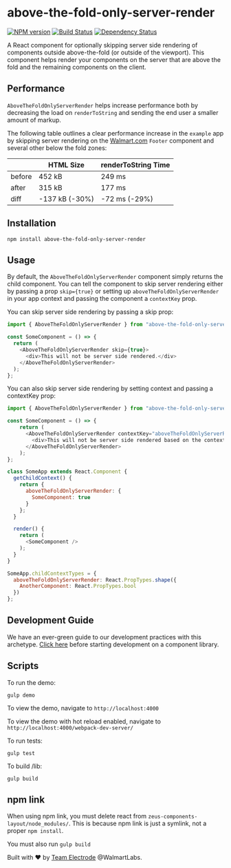 # above-the-fold-only-server-render

[![NPM version][npm-image]][npm-url] [![Build Status][travis-image]][travis-url] [![Dependency Status][daviddm-image]][daviddm-url]

A React component for optionally skipping server side rendering of components outside above-the-fold (or outside of the viewport). This component helps render your components on the server that are above the fold and the remaining components on the client.

## Performance

`AboveTheFoldOnlyServerRender` helps increase performance both by decreasing the load on `renderToString` and sending the end user a smaller amount of markup.

The following table outlines a clear performance increase in the `example` app by skipping server rendering on the [Walmart.com](https://www.walmart.com/) `Footer` component and several other below the fold zones:

|          | HTML Size      | renderToString Time |
| -------- | -------------- | ------------------- |
| before   | 452 kB         | 249 ms              |
| after    | 315 kB         | 177 ms              |
| diff     | -137 kB (-30%) | -72 ms (-29%)       |

## Installation

```
npm install above-the-fold-only-server-render
```

## Usage

By default, the `AboveTheFoldOnlyServerRender` component simply returns the child component. You can tell the component to skip server rendering either by passing a prop `skip={true}` or setting up
`aboveTheFoldOnlyServerRender` in your app context and passing the component a `contextKey` prop.

You can skip server side rendering by passing a skip prop:

```js
import { AboveTheFoldOnlyServerRender } from "above-the-fold-only-server-render";

const SomeComponent = () => {
  return (
    <AboveTheFoldOnlyServerRender skip={true}>
      <div>This will not be server side rendered.</div>
    </AboveTheFoldOnlyServerRender>
  );
};
```

You can also skip server side rendering by setting context and passing a contextKey prop:

```js
import { AboveTheFoldOnlyServerRender } from "above-the-fold-only-server-render";

const SomeComponent = () => {
    return (
      <AboveTheFoldOnlyServerRender contextKey="aboveTheFoldOnlyServerRender.SomeComponent">
        <div>This will not be server side rendered based on the context.</div>
      </AboveTheFoldOnlyServerRender>
    );
};

class SomeApp extends React.Component {
  getChildContext() {
    return {
      aboveTheFoldOnlyServerRender: {
        SomeComponent: true
      }
    };
  }

  render() {
    return (
      <SomeComponent />
    );
  }
}

SomeApp.childContextTypes = {
  aboveTheFoldOnlyServerRender: React.PropTypes.shape({
    AnotherComponent: React.PropTypes.bool
  })
};

```

## Development Guide

We have an ever-green guide to our development practices with this archetype.
[Click here](https://github.com/electrode-io/electrode-archetype-react-component/blob/master/DEVELOPMENT.md)
before starting development on a component library.

## Scripts

To run the demo:

```
gulp demo
```

To view the demo, navigate to `http://localhost:4000`

To view the demo with hot reload enabled, navigate to `http://localhost:4000/webpack-dev-server/`

To run tests:

```
gulp test
```

To build /lib:

```
gulp build
```

## npm link

When using npm link, you must delete react from `zeus-components-layout/node_modules/`. This is because npm link is just a symlink, not a proper `npm install`.

You must also run `gulp build`

Built with :heart: by [Team Electrode](https://github.com/orgs/electrode-io/people) @WalmartLabs.

[npm-image]: https://badge.fury.io/js/above-the-fold-only-server-render.svg
[npm-url]: https://npmjs.org/package/above-the-fold-only-server-render
[travis-image]: https://travis-ci.org/electrode-io/above-the-fold-only-server-render.svg?branch=master
[travis-url]: https://travis-ci.org/electrode-io/above-the-fold-only-server-render
[daviddm-image]: https://david-dm.org/electrode-io/above-the-fold-only-server-render.svg?theme=shields.io
[daviddm-url]: https://david-dm.org/electrode-io/above-the-fold-only-server-render
